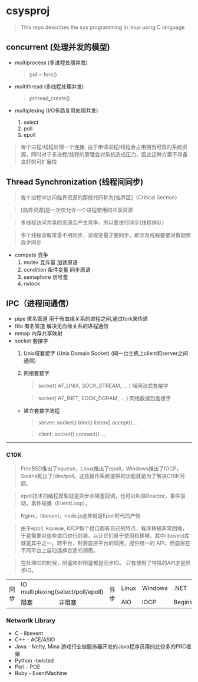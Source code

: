 # csysproj
> This repo describes the sys programming in linux using C language
## concurrent (处理并发的模型)

- multiprocess (多进程处理并发)
    > pid = fork()
- multithread (多线程处理并发)
    > pthread_create()
- multiplexing (I/O多路复用处理并发)

    1. select
    2. poll
    3. epoll 
> 每个进程/线程处理一个连接, 由于申请进程/线程会占用相当可观的系统资源，同时对于多进程/线程的管理会对系统造成压力，因此这种方案不具备良好的可扩展性

## Thread Synchronization (线程间同步)
> 每个进程中访问临界资源的那段代码称为[临界区]（Critical Section）

> [临界资源]是一次仅允许一个进程使用的共享资源

> 多线程访问共享的资源会产生竞争，所以要进行同步(线程排队)

> 多个线程读取常量不用同步，读取变量才要同步，即涉及线程要要对数据修改才同步
- compete   竞争 
    1. mutex     互斥量     加锁原语
    2. condition 条件变量    同步原语
    3. semaphore 信号量
    4. rwlock 


## IPC（进程间通信）
- pipe 匿名管道 用于有血缘关系的进程之间,通过fork来传递
- fifo 有名管道 解决无血缘关系的进程通信
- mmap  内存共享映射
- socket 套接字
    1. Unix域套接字 (Unix Domain Socket) (同一台主机上client和server之间通信)
    2. 网络套接字
        > socket( AF_UNIX, SOCK_STREAM, ... )   域间流式套接字
    
        > socket( AF_INET, SOCK_DGRAM, ... ) 网络数据包套接字
    - 建立套接字流程
    
        > server: socket() bind() listen() accept()...
        
        > client: socket() connect() ...
---

### C10K

> FreeBSD推出了kqueue，Linux推出了epoll，Windows推出了IOCP，Solaris推出了/dev/poll。这些操作系统提供的功能就是为了解决C10K问题。

> epoll技术的编程模型就是异步非阻塞回调，也可以叫做Reactor，事件驱动，事件轮循（EventLoop）。

> Nginx，libevent，node.js这些就是Epoll时代的产物

> 由于epoll, kqueue, IOCP每个接口都有自己的特点，程序移植非常困难，于是需要对这些接口进行封装，以让它们易于使用和移植，其中libevent库就是其中之一。跨平台，封装底层平台的调用，提供统一的 API，但底层在不同平台上自动选择合适的调用。

> 在处理IO的时候，阻塞和非阻塞都是同步IO。 只有使用了特殊的API才是异步IO。

<table>
    <tr>
        <td rowspan = "2">同步</td>
        <td colspan = "2" >IO multiplexing(select/poll/epoll)</td>
        <td rowspan = "2">异步</td>
        <td>Linux</td>
        <td>Windows</td>
        <td>.NET</td>
    </tr>
    <tr>
        <td>阻塞</td>
        <td>非阻塞</td>
        <td>AIO</td>
        <td>IOCP</td>
        <td>BeginInvoke/EndInvoke</td>
    </tr>
</table>



### Networlk Library

- C - libevent
- C++ - ACE/ASIO
- Java - Netty, Mina 游戏行业做服务器开发的Java程序员用的比较多的PRC框架
- Python -twisted
- Perl - POE
- Ruby - EventMachine



